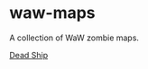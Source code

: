 # waw-maps
A collection of WaW zombie maps.

[Dead Ship](https://mega.nz/file/dw5gFYAC#vSupc1xURv5xYeMJ0zXw1jYUtAl8us7VriiZxE5x558)
